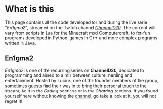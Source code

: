 # What is this
This page contains all the code developed for and during the live serie "*En1gma2*", streamed on the Twitch channel [*ChannelD20*](https://twitch.tv/channeld20). The content will vary from scripts in Lua for the Minecraft mod Computercraft, to for-fun programs developed in Python, games in C++ and more complex programs written in Java.

## En1gma2
*En1gma2* is one of the recurring series on **ChannelD20**, dedicated to programming and aimed to a mix between culture, nerding and entertainment. 
Hosted by Lucius, one of the founder members of the group, sometimes guests find their way in to bring their personal touch to the stream, be it in the *Coding* sections or in the *Chatting* sections.
If you found yourself here without knowing the [channel](https://twitch.tv/channeld20), go take a look at it, you will not regret it!
